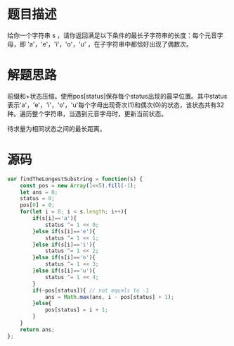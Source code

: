 # 题目描述
给你一个字符串 s ，请你返回满足以下条件的最长子字符串的长度：每个元音字母，即 'a'，'e'，'i'，'o'，'u' ，在子字符串中都恰好出现了偶数次。
# 解题思路
前缀和+状态压缩。使用pos[status]保存每个status出现的最早位置。其中status表示'a'，'e'，'i'，'o'，'u'每个字母出现奇次(1)和偶次(0)的状态，该状态共有32种。遍历整个字符串，当遇到元音字母时，更新当前状态。<p>
待求量为相同状态之间的最长距离。
# 源码
```javascript
var findTheLongestSubstring = function(s) {
    const pos = new Array(1<<5).fill(-1);
    let ans = 0;
    status = 0;
    pos[0] = 0;
    for(let i = 0; i < s.length; i++){
        if(s[i]=='a'){
            status ^= 1 << 0;
        }else if(s[i]=='e'){
            status ^= 1 << 1;
        }else if(s[i]=='i'){
            status ^= 1 << 2;
        }else if(s[i]=='o'){
            status ^= 1 << 3;
        }else if(s[i]=='u'){
            status ^= 1 << 4;
        }
        if(~pos[status]){ // not equals to -1
            ans = Math.max(ans, i - pos[status] + 1);
        }else{
            pos[status] = i + 1;
        }
    }
    return ans;
};
```